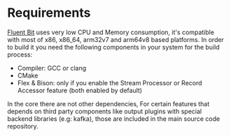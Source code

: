 # Requirements

[Fluent Bit](http://fluentbit.io) uses very low CPU and Memory consumption, it's compatible with most of x86, x86\_64, arm32v7 and arm64v8 based platforms. In order to build it you need the following components in your system for the build process:

* Compiler: GCC or clang
* CMake
* Flex & Bison: only if you enable the Stream Processor or Record Accessor feature \(both enabled by default\)

In the core there are not other dependencies, For certain features that depends on third party components like output plugins with special backend libraries \(e.g: kafka\), those are included in the main source code repository.

